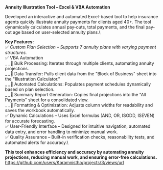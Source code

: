 **Annuity Illustration Tool – Excel & VBA Automation**

Developed an interactive and automated Excel-based tool to help insurance agents quickly illustrate annuity payments for clients aged 40+. The tool dynamically calculates annual pay-outs, total payments, and the final pay-out age based on user-selected annuity plans.\

**Key Features:**\
 ✅ *Custom Plan Selection – Supports 7 annuity plans with varying payment structures.* \
 ✅ VBA Automation\
 _ _🔹 Bulk Processing: Iterates through multiple clients, automating annuity projections.\
 _ _🔹 Data Transfer: Pulls client data from the "Block of Business" sheet into the "Illustration Calculator."\
 _ _🔹 Automated Calculations: Populates payment schedules dynamically based on plan selection.\
 _ _🔹 Summary Report Generation: Copies final projections into the "All Payments" sheet for a consolidated view.\
 _ _🔹 Formatting & Optimization: Adjusts column widths for readability and saves the workbook automatically.\
 ✅ Dynamic Calculations – Uses Excel formulas (AND, OR, ISODD, ISEVEN) for accurate forecasting.\
 ✅ User-Friendly Interface – Designed for intuitive navigation, automated data entry, and error handling to minimize manual work.\
 ✅ Quality Assurance – Built-in verification checks, reasonability tests, and automated alerts for accuracy.\

**This tool enhances efficiency and accuracy by automating annuity projections, reducing manual work, and ensuring error-free calculations.**
https://github.com/users/Karamnistha/projects/3/views/url
